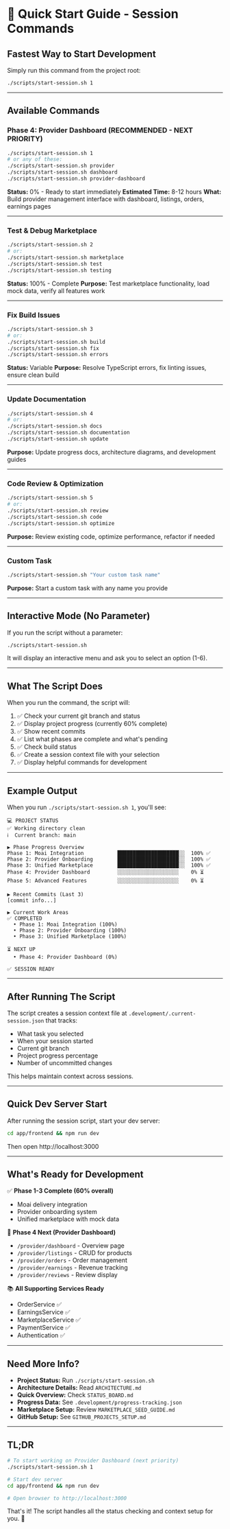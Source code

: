 # 🚀 Quick Start Guide - Session Commands

## Fastest Way to Start Development

Simply run this command from the project root:

```bash
./scripts/start-session.sh 1
```

---

## Available Commands

### Phase 4: Provider Dashboard (RECOMMENDED - NEXT PRIORITY)
```bash
./scripts/start-session.sh 1
# or any of these:
./scripts/start-session.sh provider
./scripts/start-session.sh dashboard
./scripts/start-session.sh provider-dashboard
```

**Status:** 0% - Ready to start immediately
**Estimated Time:** 8-12 hours
**What:** Build provider management interface with dashboard, listings, orders, earnings pages

---

### Test & Debug Marketplace
```bash
./scripts/start-session.sh 2
# or:
./scripts/start-session.sh marketplace
./scripts/start-session.sh test
./scripts/start-session.sh testing
```

**Status:** 100% - Complete
**Purpose:** Test marketplace functionality, load mock data, verify all features work

---

### Fix Build Issues
```bash
./scripts/start-session.sh 3
# or:
./scripts/start-session.sh build
./scripts/start-session.sh fix
./scripts/start-session.sh errors
```

**Status:** Variable
**Purpose:** Resolve TypeScript errors, fix linting issues, ensure clean build

---

### Update Documentation
```bash
./scripts/start-session.sh 4
# or:
./scripts/start-session.sh docs
./scripts/start-session.sh documentation
./scripts/start-session.sh update
```

**Purpose:** Update progress docs, architecture diagrams, and development guides

---

### Code Review & Optimization
```bash
./scripts/start-session.sh 5
# or:
./scripts/start-session.sh review
./scripts/start-session.sh code
./scripts/start-session.sh optimize
```

**Purpose:** Review existing code, optimize performance, refactor if needed

---

### Custom Task
```bash
./scripts/start-session.sh "Your custom task name"
```

**Purpose:** Start a custom task with any name you provide

---

## Interactive Mode (No Parameter)

If you run the script without a parameter:

```bash
./scripts/start-session.sh
```

It will display an interactive menu and ask you to select an option (1-6).

---

## What The Script Does

When you run the command, the script will:

1. ✅ Check your current git branch and status
2. ✅ Display project progress (currently 60% complete)
3. ✅ Show recent commits
4. ✅ List what phases are complete and what's pending
5. ✅ Check build status
6. ✅ Create a session context file with your selection
7. ✅ Display helpful commands for development

---

## Example Output

When you run `./scripts/start-session.sh 1`, you'll see:

```
💻 PROJECT STATUS
✅ Working directory clean
ℹ️  Current branch: main

▶ Phase Progress Overview
Phase 1: Moai Integration           ████████████████████░░  100% ✅
Phase 2: Provider Onboarding        ████████████████████░░  100% ✅
Phase 3: Unified Marketplace        ████████████████████░░  100% ✅
Phase 4: Provider Dashboard         ░░░░░░░░░░░░░░░░░░░░    0% ⏳
Phase 5: Advanced Features          ░░░░░░░░░░░░░░░░░░░░    0% ⏳

▶ Recent Commits (Last 3)
[commit info...]

▶ Current Work Areas
✅ COMPLETED
  • Phase 1: Moai Integration (100%)
  • Phase 2: Provider Onboarding (100%)
  • Phase 3: Unified Marketplace (100%)

⏳ NEXT UP
  • Phase 4: Provider Dashboard (0%)

✅ SESSION READY
```

---

## After Running The Script

The script creates a session context file at `.development/.current-session.json` that tracks:
- What task you selected
- When your session started
- Current git branch
- Project progress percentage
- Number of uncommitted changes

This helps maintain context across sessions.

---

## Quick Dev Server Start

After running the session script, start your dev server:

```bash
cd app/frontend && npm run dev
```

Then open http://localhost:3000

---

## What's Ready for Development

✅ **Phase 1-3 Complete (60% overall)**
- Moai delivery integration
- Provider onboarding system
- Unified marketplace with mock data

🔄 **Phase 4 Next (Provider Dashboard)**
- `/provider/dashboard` - Overview page
- `/provider/listings` - CRUD for products
- `/provider/orders` - Order management
- `/provider/earnings` - Revenue tracking
- `/provider/reviews` - Review display

📚 **All Supporting Services Ready**
- OrderService ✅
- EarningsService ✅
- MarketplaceService ✅
- PaymentService ✅
- Authentication ✅

---

## Need More Info?

- **Project Status:** Run `./scripts/start-session.sh`
- **Architecture Details:** Read `ARCHITECTURE.md`
- **Quick Overview:** Check `STATUS_BOARD.md`
- **Progress Data:** See `.development/progress-tracking.json`
- **Marketplace Setup:** Review `MARKETPLACE_SEED_GUIDE.md`
- **GitHub Setup:** See `GITHUB_PROJECTS_SETUP.md`

---

## TL;DR

```bash
# To start working on Provider Dashboard (next priority)
./scripts/start-session.sh 1

# Start dev server
cd app/frontend && npm run dev

# Open browser to http://localhost:3000
```

That's it! The script handles all the status checking and context setup for you. 🎯
